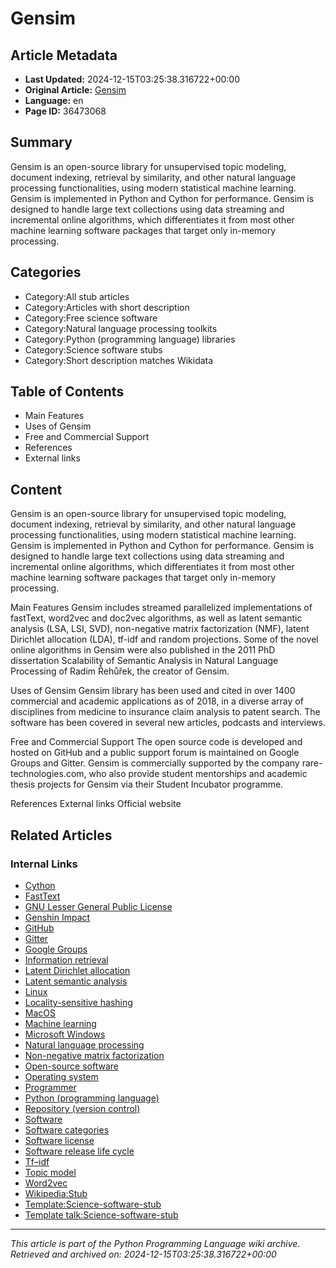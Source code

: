 # Gensim

## Article Metadata

- **Last Updated:** 2024-12-15T03:25:38.316722+00:00
- **Original Article:** [Gensim](https://en.wikipedia.org/wiki/Gensim)
- **Language:** en
- **Page ID:** 36473068

## Summary

Gensim is an open-source library for unsupervised topic modeling, document indexing, retrieval by similarity, and other natural language processing functionalities, using modern statistical machine learning.
Gensim is implemented in Python and Cython for performance. Gensim is designed to handle large text collections using data streaming and incremental online algorithms, which differentiates it from most other machine learning software packages that target only in-memory processing.

## Categories

- Category:All stub articles
- Category:Articles with short description
- Category:Free science software
- Category:Natural language processing toolkits
- Category:Python (programming language) libraries
- Category:Science software stubs
- Category:Short description matches Wikidata

## Table of Contents

- Main Features
- Uses of Gensim
- Free and Commercial Support
- References
- External links

## Content

Gensim is an open-source library for unsupervised topic modeling, document indexing, retrieval by similarity, and other natural language processing functionalities, using modern statistical machine learning.
Gensim is implemented in Python and Cython for performance. Gensim is designed to handle large text collections using data streaming and incremental online algorithms, which differentiates it from most other machine learning software packages that target only in-memory processing.

Main Features
Gensim includes streamed parallelized implementations of fastText, word2vec and doc2vec algorithms, as well as latent semantic analysis (LSA, LSI, SVD), non-negative matrix factorization (NMF), latent Dirichlet allocation (LDA), tf-idf and random projections.
Some of the novel online algorithms in Gensim were also published in the 2011 PhD dissertation Scalability of Semantic Analysis in Natural Language Processing of Radim Řehůřek, the creator of Gensim.

Uses of Gensim
Gensim library has been used and cited in over 1400 commercial and academic applications as of 2018, in a diverse array of disciplines from medicine to insurance claim analysis to patent search. The software has been covered in several new articles, podcasts and interviews.

Free and Commercial Support
The open source code is developed and hosted on GitHub and a public support forum is maintained on Google Groups and Gitter.
Gensim is commercially supported by the company rare-technologies.com, who also provide student mentorships and academic thesis projects for Gensim via their Student Incubator programme.

References
External links
Official website

## Related Articles

### Internal Links

- [Cython](https://en.wikipedia.org/wiki/Cython)
- [FastText](https://en.wikipedia.org/wiki/FastText)
- [GNU Lesser General Public License](https://en.wikipedia.org/wiki/GNU_Lesser_General_Public_License)
- [Genshin Impact](https://en.wikipedia.org/wiki/Genshin_Impact)
- [GitHub](https://en.wikipedia.org/wiki/GitHub)
- [Gitter](https://en.wikipedia.org/wiki/Gitter)
- [Google Groups](https://en.wikipedia.org/wiki/Google_Groups)
- [Information retrieval](https://en.wikipedia.org/wiki/Information_retrieval)
- [Latent Dirichlet allocation](https://en.wikipedia.org/wiki/Latent_Dirichlet_allocation)
- [Latent semantic analysis](https://en.wikipedia.org/wiki/Latent_semantic_analysis)
- [Linux](https://en.wikipedia.org/wiki/Linux)
- [Locality-sensitive hashing](https://en.wikipedia.org/wiki/Locality-sensitive_hashing)
- [MacOS](https://en.wikipedia.org/wiki/MacOS)
- [Machine learning](https://en.wikipedia.org/wiki/Machine_learning)
- [Microsoft Windows](https://en.wikipedia.org/wiki/Microsoft_Windows)
- [Natural language processing](https://en.wikipedia.org/wiki/Natural_language_processing)
- [Non-negative matrix factorization](https://en.wikipedia.org/wiki/Non-negative_matrix_factorization)
- [Open-source software](https://en.wikipedia.org/wiki/Open-source_software)
- [Operating system](https://en.wikipedia.org/wiki/Operating_system)
- [Programmer](https://en.wikipedia.org/wiki/Programmer)
- [Python (programming language)](https://en.wikipedia.org/wiki/Python_(programming_language))
- [Repository (version control)](https://en.wikipedia.org/wiki/Repository_(version_control))
- [Software](https://en.wikipedia.org/wiki/Software)
- [Software categories](https://en.wikipedia.org/wiki/Software_categories)
- [Software license](https://en.wikipedia.org/wiki/Software_license)
- [Software release life cycle](https://en.wikipedia.org/wiki/Software_release_life_cycle)
- [Tf–idf](https://en.wikipedia.org/wiki/Tf%E2%80%93idf)
- [Topic model](https://en.wikipedia.org/wiki/Topic_model)
- [Word2vec](https://en.wikipedia.org/wiki/Word2vec)
- [Wikipedia:Stub](https://en.wikipedia.org/wiki/Wikipedia:Stub)
- [Template:Science-software-stub](https://en.wikipedia.org/wiki/Template:Science-software-stub)
- [Template talk:Science-software-stub](https://en.wikipedia.org/wiki/Template_talk:Science-software-stub)

---
_This article is part of the Python Programming Language wiki archive._
_Retrieved and archived on: 2024-12-15T03:25:38.316722+00:00_